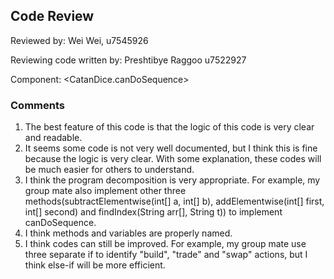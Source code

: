 ## Code Review

Reviewed by: Wei Wei, u7545926

Reviewing code written by: Preshtibye Raggoo u7522927

Component: <CatanDice.canDoSequence>

### Comments

1. The best feature of this code is that the logic of this code is very clear and readable.
2. It seems some code is not very well documented, but I think this is fine because the logic is very clear. With some explanation, these codes will be much easier for others to understand.
3. I think the program decomposition is very appropriate. For example, my group mate also implement other three methods(subtractElementwise(int[] a, int[] b), addElementwise(int[] first, int[] second) and findIndex(String arr[], String t)) to implement canDoSequence.
4. I think methods and variables are properly named.
5. I think codes can still be improved. For example, my group mate use three separate if to identify "build", "trade" and "swap" actions, but I think else-if will be more efficient.